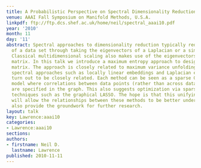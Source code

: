 ```yaml
---
title: A Probabilistic Perspective on Spectral Dimensionality Reduction
venue: AAAI Fall Symposium on Manifold Methods, U.S.A.
linkpdf: ftp://ftp.dcs.shef.ac.uk/home/neil/spectral_aaai10.pdf
year: '2010'
month: 11
day: '11'
abstract: Spectral approaches to dimensionality reduction typically reduce the dimensionality
  of a data set through taking the eigenvectors of a Laplacian or a similarity matrix.
  Classical multidimensional scaling also makes use of the eigenvectors of a similarity
  matrix. In this talk we introduce a maximum entropy approach to designing this similarity
  matrix. The approach is closely related to maximum variance unfolding and other
  spectral approaches such as locally linear embeddings and Laplacian eigenmaps also
  turn out to be closely related. Each method can be seen as a sparse Gaussian graphical
  model where correlations between data points (rather than across data features)
  are specified in the graph. This also suggests optimization via sparse inverse covariance
  techniques such as the graphical LASSO. The hope is that this unifying perspective
  will allow the relationships between these methods to be better understood and will
  also provide the groundwork for further research.
layout: talk
key: Lawrence:aaai10
categories:
- Lawrence:aaai10
sections: 
authors:
- firstname: Neil D.
  lastname: Lawrence
published: 2010-11-11
---
```


